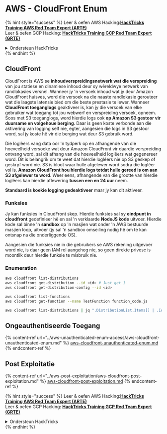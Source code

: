 # AWS - CloudFront Enum

{% hint style="success" %}
Leer & oefen AWS Hacking:<img src="../../../.gitbook/assets/image (1) (1) (1) (1).png" alt="" data-size="line">[**HackTricks Training AWS Red Team Expert (ARTE)**](https://training.hacktricks.xyz/courses/arte)<img src="../../../.gitbook/assets/image (1) (1) (1) (1).png" alt="" data-size="line">\
Leer & oefen GCP Hacking: <img src="../../../.gitbook/assets/image (2) (1).png" alt="" data-size="line">[**HackTricks Training GCP Red Team Expert (GRTE)**<img src="../../../.gitbook/assets/image (2) (1).png" alt="" data-size="line">](https://training.hacktricks.xyz/courses/grte)

<details>

<summary>Ondersteun HackTricks</summary>

* Kyk na die [**subskripsie planne**](https://github.com/sponsors/carlospolop)!
* **Sluit aan by die** 💬 [**Discord groep**](https://discord.gg/hRep4RUj7f) of die [**telegram groep**](https://t.me/peass) of **volg** ons op **Twitter** 🐦 [**@hacktricks\_live**](https://twitter.com/hacktricks_live)**.**
* **Deel hacking truuks deur PR's in te dien na die** [**HackTricks**](https://github.com/carlospolop/hacktricks) en [**HackTricks Cloud**](https://github.com/carlospolop/hacktricks-cloud) github repos.

</details>
{% endhint %}

## CloudFront

CloudFront is AWS se **inhoudverspreidingsnetwerk wat die verspreiding** van jou statiese en dinamiese inhoud deur sy wêreldwye netwerk van randlokasies versnel. Wanneer jy 'n versoek inhoud wat jy deur Amazon CloudFront huisves, word die versoek na die naaste randlokasie gerouteer wat die laagste latensie bied om die beste prestasie te lewer. Wanneer **CloudFront toeganglogs** geaktiveer is, kan jy die versoek van elke gebruiker wat toegang tot jou webwerf en verspreiding versoek, opneem. Soos met S3 toeganglogs, word hierdie logs ook **op Amazon S3 gestoor vir duursame en volgehoue berging**. Daar is geen koste verbonde aan die aktivering van logging self nie, egter, aangesien die logs in S3 gestoor word, sal jy koste hê vir die berging wat deur S3 gebruik word.

Die loglêers vang data oor 'n tydperk op en afhangende van die hoeveelheid versoeke wat deur Amazon CloudFront vir daardie verspreiding ontvang word, sal dit afhang van die hoeveelheid loglêers wat gegenereer word. Dit is belangrik om te weet dat hierdie loglêers nie op S3 geskep of geskryf word nie. S3 is bloot waar hulle afgelewer word sodra die loglêer vol is. **Amazon CloudFront hou hierdie logs totdat hulle gereed is om aan S3 afgelewer te word**. Weer eens, afhangende van die grootte van hierdie loglêers kan hierdie aflewering **tussen een en 24 uur** neem.

**Standaard is koekie logging gedeaktiveer** maar jy kan dit aktiveer.

### Funksies

Jy kan funksies in CloudFront skep. Hierdie funksies sal sy **eindpunt in cloudfront** gedefinieer hê en sal 'n verklaarde **NodeJS kode** uitvoer. Hierdie kode sal binne 'n **sandbox** op 'n masjien wat onder 'n AWS bestuurde masjien loop, uitvoer (jy sal 'n sandbox omseiling nodig hê om te kan ontsnap na die onderliggende OS).

Aangesien die funksies nie in die gebruikers se AWS rekening uitgevoer word nie, is daar geen IAM rol aangeheg nie, so geen direkte privesc is moontlik deur hierdie funksie te misbruik nie.

### Enumeration
```bash
aws cloudfront list-distributions
aws cloudfront get-distribution --id <id> # Just get 1
aws cloudfront get-distribution-config --id <id>

aws cloudfront list-functions
aws cloudfront get-function --name TestFunction function_code.js

aws cloudfront list-distributions | jq ".DistributionList.Items[] | .Id, .Origins.Items[].Id, .Origins.Items[].DomainName, .AliasICPRecordals[].CNAME"
```
## Ongeauthentiseerde Toegang

{% content-ref url="../aws-unauthenticated-enum-access/aws-cloudfront-unauthenticated-enum.md" %}
[aws-cloudfront-unauthenticated-enum.md](../aws-unauthenticated-enum-access/aws-cloudfront-unauthenticated-enum.md)
{% endcontent-ref %}

## Post Exploitatie

{% content-ref url="../aws-post-exploitation/aws-cloudfront-post-exploitation.md" %}
[aws-cloudfront-post-exploitation.md](../aws-post-exploitation/aws-cloudfront-post-exploitation.md)
{% endcontent-ref %}

{% hint style="success" %}
Leer & oefen AWS Hacking:<img src="../../../.gitbook/assets/image (1) (1) (1) (1).png" alt="" data-size="line">[**HackTricks Training AWS Red Team Expert (ARTE)**](https://training.hacktricks.xyz/courses/arte)<img src="../../../.gitbook/assets/image (1) (1) (1) (1).png" alt="" data-size="line">\
Leer & oefen GCP Hacking: <img src="../../../.gitbook/assets/image (2) (1).png" alt="" data-size="line">[**HackTricks Training GCP Red Team Expert (GRTE)**<img src="../../../.gitbook/assets/image (2) (1).png" alt="" data-size="line">](https://training.hacktricks.xyz/courses/grte)

<details>

<summary>Ondersteun HackTricks</summary>

* Kyk na die [**subskripsie planne**](https://github.com/sponsors/carlospolop)!
* **Sluit aan by die** 💬 [**Discord groep**](https://discord.gg/hRep4RUj7f) of die [**telegram groep**](https://t.me/peass) of **volg** ons op **Twitter** 🐦 [**@hacktricks\_live**](https://twitter.com/hacktricks_live)**.**
* **Deel hacking truuks deur PRs in te dien na die** [**HackTricks**](https://github.com/carlospolop/hacktricks) en [**HackTricks Cloud**](https://github.com/carlospolop/hacktricks-cloud) github repos.

</details>
{% endhint %}
